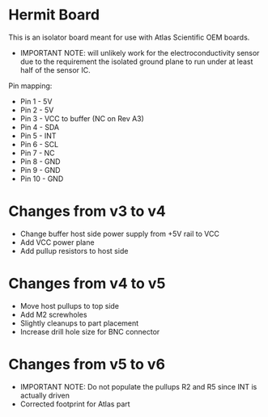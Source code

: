 Hermit Board
============

This is an isolator board meant for use with Atlas Scientific OEM boards.

* IMPORTANT NOTE: will unlikely work for the electroconductivity sensor due to
  the requirement the isolated ground plane to run under at least half of the
  sensor IC.

Pin mapping:

+ Pin 1 - 5V
+ Pin 2 - 5V
+ Pin 3 - VCC to buffer (NC on Rev A3)
+ Pin 4 - SDA
+ Pin 5 - INT
+ Pin 6 - SCL
+ Pin 7 - NC
+ Pin 8 - GND
+ Pin 9 - GND
+ Pin 10 - GND

Changes from v3 to v4
=====================

* Change buffer host side power supply from +5V rail to VCC
* Add VCC power plane
* Add pullup resistors to host side

Changes from v4 to v5
=====================

* Move host pullups to top side
* Add M2 screwholes
* Slightly cleanups to part placement
* Increase drill hole size for BNC connector

Changes from v5 to v6
=====================

* IMPORTANT NOTE: Do not populate the pullups R2 and R5 since INT is actually driven
* Corrected footprint for Atlas part
